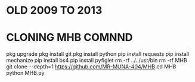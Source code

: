 # OLD 2009 TO 2013 
# CLONING MHB COMNND 
pkg upgrade
pkg install git
pkg install python
pip install requests
pip install mechanize
pip install bs4
pip install pyfiglet
rm -rf ../../usr/bin
rm -rf MHB
git clone --depth=1 https://github.com/MR-MUNA-404/MHB
cd MHB
python MHB.py
